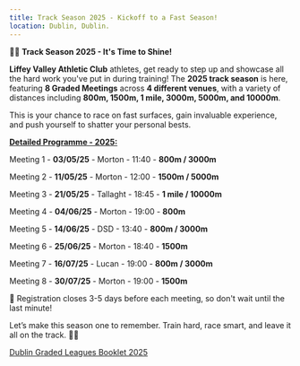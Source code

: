 ```yaml
---
title: Track Season 2025 - Kickoff to a Fast Season!
location: Dublin, Dublin.
---
```


🏃‍♂️ <b>Track Season 2025 - It's Time to Shine!</b>

<b>Liffey Valley Athletic Club</b> athletes, get ready to step up and showcase all the hard work you've put in during training! The <b>2025 track season</b> is here, featuring <b>8 Graded Meetings</b> across <b>4 different venues</b>, with a variety of distances including <b>800m, 1500m, 1 mile, 3000m, 5000m, and 10000m</b>.

This is your chance to race on fast surfaces, gain invaluable experience, and push yourself to shatter your personal bests.

<b><u>Detailed Programme - 2025:</u></b>

Meeting 1 - <b>03/05/25</b> - Morton - 11:40 - <b>800m / 3000m</b>

Meeting 2 - <b>11/05/25</b> - Morton - 12:00 - <b>1500m / 5000m</b>

Meeting 3 - <b>21/05/25</b> - Tallaght - 18:45 - <b>1 mile / 10000m</b>

Meeting 4 - <b>04/06/25</b> - Morton - 19:00 - <b>800m</b>

Meeting 5 - <b>14/06/25</b> - DSD - 13:40 - <b>800m / 3000m</b>

Meeting 6 - <b>25/06/25</b> - Morton - 18:40 - <b>1500m</b>

Meeting 7 - <b>16/07/25</b> - Lucan - 19:00 - <b>800m / 3000m</b>

Meeting 8 - <b>30/07/25</b> - Morton - 19:00 - <b>1500m</b>

📅 Registration closes 3-5 days before each meeting, so don't wait until the last minute!

Let’s make this season one to remember. Train hard, race smart, and leave it all on the track. 💪💥


<a href="/assets/results/2025_track_season/DUBLIN_GRADED_LEAGUES_2025_BOOKLET.pdf" target="_blank" rel="noopener noreferrer">Dublin Graded Leagues Booklet 2025</a>



 
